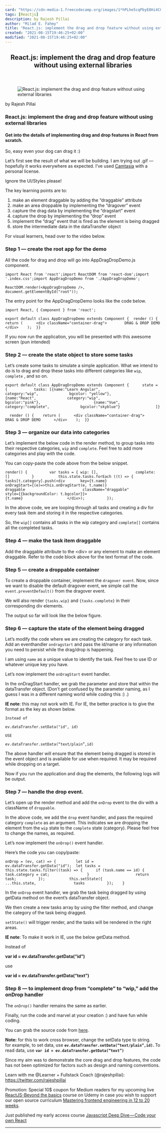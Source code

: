```yaml
---
card: "https://cdn-media-1.freecodecamp.org/images/1*hPLhe5cqPbyE8Hi4CGQMYg.png"
tags: [Reactjs]
description: by Rajesh Pillai
author: "Milad E. Fahmy"
title: "React.js: implement the drag and drop feature without using external libraries"
created: "2021-08-15T19:46:25+02:00"
modified: "2021-08-15T19:46:25+02:00"
---
```

<div class="site-wrapper">
<main id="site-main" class="site-main outer">
<div class="inner">
<article class="post-full post tag-reactjs tag-programming tag-javascript tag-tech tag-tutorial ">
<header class="post-full-header">
<h1 class="post-full-title">React.js: implement the drag and drop feature without using external libraries</h1>
</header>
<figure class="post-full-image">
<picture>
<source media="(max-width: 700px)" sizes="1px" srcset="data:image/gif;base64,R0lGODlhAQABAIAAAAAAAP///yH5BAEAAAAALAAAAAABAAEAAAIBRAA7 1w">
<source media="(min-width: 701px)" sizes="(max-width: 800px) 400px,
(max-width: 1170px) 700px,
1400px" srcset="https://cdn-media-1.freecodecamp.org/images/1*hPLhe5cqPbyE8Hi4CGQMYg.png 300w,
https://cdn-media-1.freecodecamp.org/images/1*hPLhe5cqPbyE8Hi4CGQMYg.png 600w,
https://cdn-media-1.freecodecamp.org/images/1*hPLhe5cqPbyE8Hi4CGQMYg.png 1000w,
https://cdn-media-1.freecodecamp.org/images/1*hPLhe5cqPbyE8Hi4CGQMYg.png 2000w">
<img onerror="this.style.display='none'" src="https://cdn-media-1.freecodecamp.org/images/1*hPLhe5cqPbyE8Hi4CGQMYg.png" alt="React.js: implement the drag and drop feature without using external libraries">
</picture>
</figure>
<section class="post-full-content">
<div class="post-content medium-migrated-article">
<p>by Rajesh Pillai</p>
<h1 id="react-js-implement-the-drag-and-drop-feature-without-using-external-libraries">React.js: implement the drag and drop feature without using external libraries</h1>
<h4 id="get-into-the-details-of-implementing-drag-and-drop-features-in-react-from-scratch-">Get into the details of implementing drag and drop features in React from scratch.</h4>
<figcaption>So, easy even your dog can drag it :)</figcaption>
</figure>
<p>Let’s first see the result of what we will be building. I am trying out .gif — hopefully it works everywhere as expected. I’ve used <a href="https://discover.techsmith.com/camtasia-brand-desktop-features-logos-april/?gclid=EAIaIQobChMIn67LrPXp2gIVk7rACh0hjgr7EAAYASAAEgJWa_D_BwE" rel="noopener">Camtasia</a> with a personal license.</p>
<figcaption>Ignore the UI/Styles please!</figcaption>
</figure>
<p>The key learning points are to:</p>
<ol>
<li>make an element draggable by adding the “draggable” attribute</li>
<li>make an area droppable by implementing the “dragover” event</li>
<li>capture the drag data by implementing the “dragstart” event</li>
<li>capture the drop by implementing the “drop” event</li>
<li>implement the “drag” event that is fired as the element is being dragged</li>
<li>store the intermediate data in the dataTransfer object</li>
</ol>
<p>For visual learners, head over to the video below.</p>
<h3 id="step-1-create-the-root-app-for-the-demo">Step 1 — create the root app for the demo</h3>
<p>All the code for drag and drop will go into AppDragDropDemo.js component.</p><pre><code>import React from 'react';import ReactDOM from 'react-dom';import '.index.css';import AppDragDropDemo from './AppDragDropDemo';</code></pre><pre><code>ReactDOM.render(&lt;AppDragDropDemo /&gt;,     document.getElementById("root"));</code></pre>
<p>The entry point for the AppDragDropDemo looks like the code below.</p><pre><code>import React, { Component } from 'react';</code></pre><pre><code>export default class AppDragDropDemo extends Component {  render () {    return (      &lt;div className="container-drag"&gt;        DRAG &amp; DROP DEMO      &lt;/div&gt;    );  }}</code></pre>
<p>If you now run the application, you will be presented with this awesome screen (pun intended)</p>
<h3 id="step-2-create-the-state-object-to-store-some-tasks">Step 2 — create the state object to store some tasks</h3>
<p>Let’s create some tasks to simulate a simple application. What we intend to do is to drag and drop these tasks into different categories like <code>wip</code>, <code>complete</code> , and so on.</p><pre><code>export default class AppDragDropDemo extends Component {      state = {            tasks: [{name:"Learn Angular",             category:"wip",              bgcolor: "yellow"},                        {name:"React",              category:"wip",              bgcolor:"pink"},                        {name:"Vue",              category:"complete",              bgcolor:"skyblue"}                ]}</code></pre><pre><code>  render () {    return (      &lt;div className="container-drag"&gt;        DRAG &amp; DROP DEMO      &lt;/div&gt;    );  }}</code></pre>
<h3 id="step-3-organize-our-data-into-categories">Step 3 — organize our data into categories</h3>
<p>Let’s implement the below code in the render method, to group tasks into their respective categories, <code>wip</code> and <code>complete</code>. Feel free to add more categories and play with the code.</p>
<p>You can copy-paste the code above from the below snippet.</p><pre><code>render() {          var tasks = { wip: [],                 complete: []          }           this.state.tasks.forEach ((t) =&gt; {                   tasks[t.category].push(&lt;div       key={t.name}                           onDragStart={(e)=&gt;this.onDragStart(e, t.name)}                          draggable                          className="draggable"                          style={{backgroundColor: t.bgcolor}}&gt;                                {t.name}                    &lt;/div&gt;);          });</code></pre>
<p>In the above code, we are looping through all tasks and creating a div for every task item and storing it in the respective categories.</p>
<p>So, the <code>wip[]</code> contains all tasks in the wip category and <code>complete[]</code> contains all the completed tasks.</p>
<h3 id="step-4-make-the-task-item-draggable">Step 4 — make the task item draggable</h3>
<p>Add the draggable attribute to the &lt;div&gt; or any element to make an element draggable. Refer to the code block above for the text format of the code.</p>
<h3 id="step-5-create-a-droppable-container">Step 5 — create a droppable container</h3>
<p>To create a droppable container, implement the <code>dragover event</code>. Now, since we want to disable the default dragover event, we simple call the <code>event.preventDefault()</code> from the dragover event.</p>
<p>We will also render <code>{tasks.wip}</code> and <code>{tasks.complete}</code> in their corresponding div elements.</p>
<p>The output so far will look like the below figure.</p>
<h3 id="step-6-capture-the-state-of-the-element-being-dragged">Step 6 — capture the state of the element being dragged</h3>
<p>Let’s modify the code where we are creating the category for each task. Add an eventhandler <code>ondragstart</code> and pass the id/name or any information you need to persist while the drag/drop is happening.</p>
<p>I am using <code>name</code> as a unique value to identify the task. Feel free to use ID or whatever unique key you have.</p>
<p>Let’s now implement the <code>onDragStart</code> event handler.</p>
<p>In the onDragStart handler, we grab the parameter and store that within the dataTransfer object. (Don’t get confused by the parameter naming, as I guess I was in a different naming world while coding this :) .)</p>
<p><strong>IE note</strong>: this may not work with IE. For IE, the better practice is to give the format as the key as shown below.</p><pre><code>Instead of</code></pre><pre><code>ev.dataTransfer.setData("id", id)</code></pre><pre><code>USE</code></pre><pre><code>ev.dataTransfer.setData(“text/plain”,id)</code></pre>
<p>The above handler will ensure that the element being dragged is stored in the event object and is available for use when required. It may be required while dropping on a target.</p>
<p>Now if you run the application and drag the elements, the following logs will be output.</p>
<h3 id="step-7-handle-the-drop-event-">Step 7 — handle the drop event.</h3>
<p>Let’s open up the render method and add the <code>onDrop</code> event to the div with a className of <code>droppable</code>.</p>
<p>In the above code, we add the <code>drop</code> event handler, and pass the required category <code>complete</code> as an argument. This indicates we are dropping the element from the <code>wip</code> state to the <code>complete</code> state (category). Please feel free to change the names, as required.</p>
<p>Let’s now implement the <code>onDrop()</code> event handler.</p>
<p>Here’s the code you can copy/paste:</p><pre><code>onDrop = (ev, cat) =&gt; {         let id = ev.dataTransfer.getData("id");  let tasks = this.state.tasks.filter((task) =&gt; {      if (task.name == id) {               task.category = cat;                 }                     return task;          });           this.setState({                 ...this.state,                 tasks          });    }</code></pre>
<p>In the <code>onDrop</code> event handler, we grab the task being dragged by using getData method on the event’s dataTransfer object.</p>
<p>We then create a new tasks array by using the filter method, and change the category of the task being dragged.</p>
<p><code>setState()</code> will trigger render, and the tasks will be rendered in the right areas.</p>
<p><strong>IE note</strong>: To make it work in IE, use the below getData method.</p>
<p>Instead of</p>
<p><strong>var id = ev.dataTransfer.getData(“id”)</strong></p>
<p>use</p>
<p><strong>var id = ev.dataTransfer.getData(“text”)</strong></p>
<h3 id="step-8-to-implement-drop-from-complete-to-wip-add-the-ondrop-handler">Step 8 — to implement drop from “complete” to “wip,” add the onDrop handler</h3>
<p>The <code>onDrop()</code> handler remains the same as earlier.</p>
<p>Finally, run the code and marvel at your creation :) and have fun while coding.</p>
<p>You can grab the source code from <a href="https://github.com/rajeshpillai/youtube-react-components/blob/master/src/AppDragDropDemo.js" rel="noopener">here</a>.</p>
<p><strong>Note:</strong> for this to work cross browser, change the setData type to string.<br>for example, to set data, use <code><strong>ev.dataTransfer.setData(“text/plain”,id)</strong></code><strong>. </strong>To read data, use <code><strong>var id = ev.dataTransfer.getData(“text”)</strong></code></p>
<p>Since my aim was to demonstrate the core drag and drop features, the code has not been optimized for factors such as design and naming conventions.</p>
<p>Learn with me @Learner + Fullstack Coach (@rajeshpillai): <a href="https://twitter.com/rajeshpillai" rel="noopener">https://twitter.com/rajeshpillai</a></p>
<p>Promotion: Special 10$ coupon for Medium readers for my upcoming live <a href="https://www.udemy.com/reactjs-beyond-the-basics/?couponCode=MEDIUM_500" rel="noopener">ReactJS-Beyond the basics</a> course on Udemy in case you wish to support our open source curriculum <a href="https://codeburst.io/mastering-front-end-engineering-in-12-to-20-weeks-for-beginners-and-experienced-alike-6dc5172e3295" rel="noopener">Mastering frontend engineering in 12 to 20 weeks</a>.</p>
<p>Just published my early access course <a href="https://www.udemy.com/javascript-deep-dive-code-your-own-react-library/?couponCode=SOCIAL1000" rel="noopener">Javascript Deep Dive — Code your own React</a></p>
</div>
<hr>
</section>
</article>
</div>
</main>
</div>
<!-- Google Tag Manager (noscript) -->
<!-- End Google Tag Manager (noscript) -->
